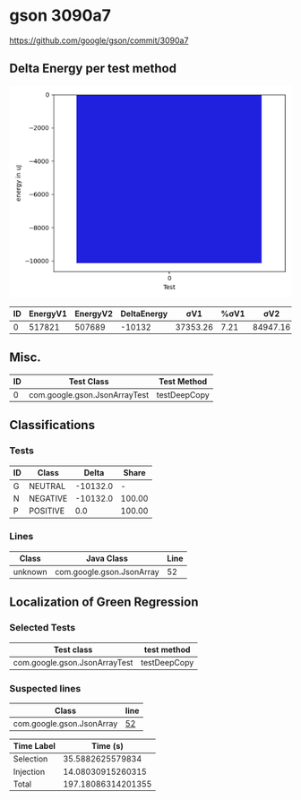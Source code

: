 # gson 3090a7


https://github.com/google/gson/commit/3090a7



## Delta Energy per test method

![](./gson_delta_energy_0_v.png)


| ID | EnergyV1 | EnergyV2 | DeltaEnergy | σV1 | %σV1 | σV2 | %σV2 |
| --- | --- | --- | --- | --- | --- | --- | --- |
| 0 | 517821 | 507689 | -10132 | 37353.26 | 7.21 | 84947.16 | 16.73 |

## Misc.

| ID | Test Class | Test Method |
| --- | --- | --- |
| 0 | com.google.gson.JsonArrayTest | testDeepCopy |



## Classifications

### Tests
| ID | Class | Delta | Share |
| --- | --- | --- | --- |
| G | NEUTRAL | -10132.0 | - |
| N | NEGATIVE | -10132.0 | 100.00 |
| P | POSITIVE | 0.0 | 100.00 |

### Lines
| Class | Java Class | Line |
| --- | --- | --- |
| unknown | com.google.gson.JsonArray | 52 |



## Localization of Green Regression
### Selected Tests
| Test class | test method |
| --- | --- |
| com.google.gson.JsonArrayTest | testDeepCopy |

### Suspected lines
| Class | line |
| --- | --- |
| com.google.gson.JsonArray | [52](https://github.com/google/gson/tree/3090a7/gson/src/main/java/com/google/gson/JsonArray.java#L52) |



| Time Label | Time (s) |
| --- | --- |
| Selection | 35.5882625579834 |
| Injection | 14.08030915260315 |
| Total | 197.18086314201355 |



